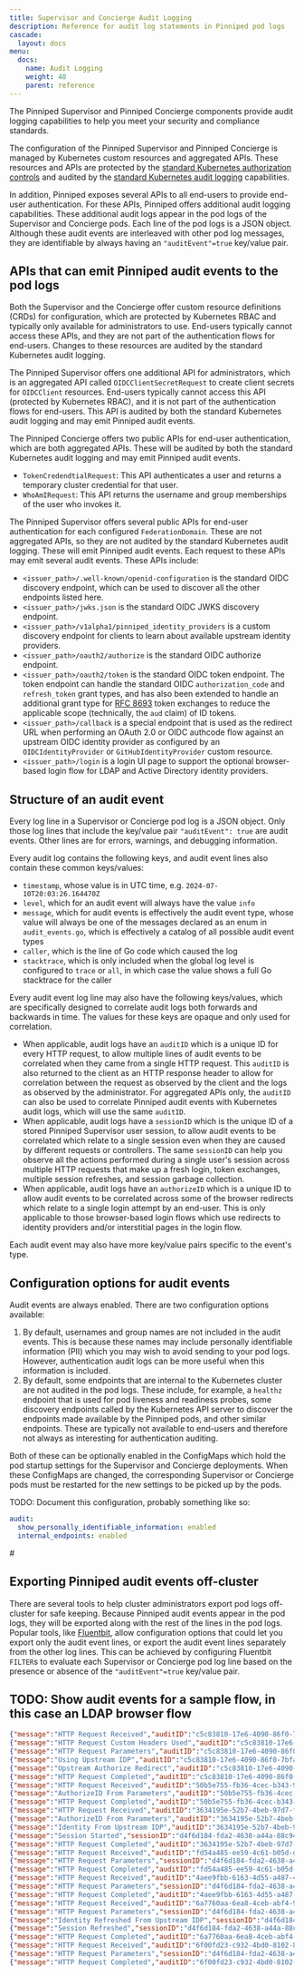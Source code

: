 ```yaml
---
title: Supervisor and Concierge Audit Logging
description: Reference for audit log statements in Pinniped pod logs
cascade:
  layout: docs
menu:
  docs:
    name: Audit Logging
    weight: 40
    parent: reference
---
```


The Pinniped Supervisor and Pinniped Concierge components provide audit logging capabilities
to help you meet your security and compliance standards.

The configuration of the Pinniped Supervisor and Pinniped Concierge is managed by Kubernetes
custom resources and aggregated APIs. These resources and APIs are protected by the
[standard Kubernetes authorization controls](https://kubernetes.io/docs/reference/access-authn-authz/rbac/)
and audited by the
[standard Kubernetes audit logging](https://kubernetes.io/docs/tasks/debug/debug-cluster/audit/)
capabilities.

In addition, Pinniped exposes several APIs to all end-users to provide end-user authentication.
For these APIs, Pinniped offers additional audit logging capabilities. These additional audit logs appear in
the pod logs of the Supervisor and Concierge pods. Each line of the pod logs is a JSON object.
Although these audit events are interleaved with other pod log messages, they are identifiable by always
having an `"auditEvent"=true` key/value pair.

## APIs that can emit Pinniped audit events to the pod logs

Both the Supervisor and the Concierge offer custom resource definitions (CRDs) for configuration,
which are protected by Kubernetes RBAC and typically only available for administrators to use.
End-users typically cannot access these APIs, and they are not part of the authentication flows for end-users.
Changes to these resources are audited by the standard Kubernetes audit logging.

The Pinniped Supervisor offers one additional API for administrators, which is an aggregated API called
`OIDCClientSecretRequest` to create client secrets for `OIDCClient` resources.
End-users typically cannot access this API (protected by Kubernetes RBAC), and it is not part of the authentication
flows for end-users. This API is audited by both the standard Kubernetes audit logging and may emit Pinniped audit events.

The Pinniped Concierge offers two public APIs for end-user authentication, which are both aggregated APIs.
These will be audited by both the standard Kubernetes audit logging and may emit Pinniped audit events.
- `TokenCredendtialRequest`: This API authenticates a user and returns a temporary cluster credential for that user.
- `WhoAmIRequest`: This API returns the username and group memberships of the user who invokes it.

The Pinniped Supervisor offers several public APIs for end-user authentication for each configured `FederationDomain`.
These are not aggregated APIs, so they are not audited by the standard Kubernetes audit logging.
These will emit Pinniped audit events. Each request to these APIs may emit several audit events.
These APIs include:
- `<issuer_path>/.well-known/openid-configuration` is the standard OIDC discovery endpoint, which can be used to discover all the other endpoints listed here.
- `<issuer_path>/jwks.json` is the standard OIDC JWKS discovery endpoint.
- `<issuer_path>/v1alpha1/pinniped_identity_providers` is a custom discovery endpoint for clients to learn about available upstream identity providers.
- `<issuer_path>/oauth2/authorize` is the standard OIDC authorize endpoint.
- `<issuer_path>/oauth2/token` is the standard OIDC token endpoint.
  The token endpoint can handle the standard OIDC `authorization_code` and `refresh_token` grant types, and has also been
  extended to handle an additional grant type for [RFC 8693](https://datatracker.ietf.org/doc/html/rfc8693) token exchanges to
  reduce the applicable scope (technically, the `aud` claim) of ID tokens.
- `<issuer_path>/callback` is a special endpoint that is used as the redirect URL when performing an OAuth 2.0 or OIDC authcode flow against an upstream OIDC identity provider as configured by an `OIDCIdentityProvider` or `GitHubIdentityProvider` custom resource.
- `<issuer_path>/login` is a login UI page to support the optional browser-based login flow for LDAP and Active Directory identity providers.

## Structure of an audit event

Every log line in a Supervisor or Concierge pod log is a JSON object. Only those log lines that include the
key/value pair `"auditEvent": true` are audit events. Other lines are for errors, warnings, and
debugging information.

Every audit log contains the following keys, and audit event lines also contain these common keys/values:

- `timestamp`, whose value is in UTC time, e.g. `2024-07-10T20:03:26.164470Z`
- `level`, which for an audit event will always have the value `info`
- `message`, which for audit events is effectively the audit event type, whose
  value will always be one of the messages declared as an enum in `audit_events.go`,
  which is effectively a catalog of all possible audit event types
- `caller`, which is the line of Go code which caused the log
- `stacktrace`, which is only included when the global log level is configured to `trace` or `all`,
  in which case the value shows a full Go stacktrace for the caller

Every audit event log line may also have the following keys/values, which are specifically designed to correlate
audit logs both forwards and backwards in time. The values for these keys are opaque and only used for correlation.

- When applicable, audit logs have an `auditID` which is a unique ID for every HTTP request, to allow multiple
  lines of audit events to be correlated when they came from a single HTTP request. This `auditID` is also returned
  to the client as an HTTP response header to allow for correlation between the request as observed by the client
  and the logs as observed by the administrator. For aggregated APIs only, the `auditID` can also be used to
  correlate Pinniped audit events with Kubernetes audit logs, which will use the same `auditID`.
- When applicable, audit logs have a `sessionID` which is the unique ID of a stored Pinniped Supervisor user session,
  to allow audit events to be correlated which relate to a single session even when they are caused by different
  requests or controllers. The same `sessionID` can help you observe all the actions performed during a single user's
  session across multiple HTTP requests that make up a fresh login, token exchanges, multiple session refreshes, and
  session garbage collection.
- When applicable, audit logs have an `authorizeID` which is a unique ID to allow audit events to be correlated
  across some of the browser redirects which relate to a single login attempt by an end-user. This is only applicable
  to those browser-based login flows which use redirects to identity providers and/or interstitial pages in the login flow.

Each audit event may also have more key/value pairs specific to the event's type.

## Configuration options for audit events

Audit events are always enabled. There are two configuration options available:

1. By default, usernames and group names are not included in the audit events. This is because these names may
   include personally identifiable information (PII) which you may wish to avoid sending to your pod logs.
   However, authentication audit logs can be more useful when this information is included.
2. By default, some endpoints that are internal to the Kubernetes cluster are not audited in the pod logs.
   These include, for example, a `healthz` endpoint that is used for pod liveness and readiness probes,
   some discovery endpoints called by the Kubernetes API server to discover the endpoints made available by
   the Pinniped pods, and other similar endpoints. These are typically not available to end-users and therefore
   not always as interesting for authentication auditing.

Both of these can be optionally enabled in the ConfigMaps which hold the pod startup settings for the Supervisor
and Concierge deployments. When these ConfigMaps are changed, the corresponding Supervisor or Concierge pods must
be restarted for the new settings to be picked up by the pods.

TODO: Document this configuration, probably something like so:

```yaml
audit:
  show_personally_identifiable_information: enabled
  internal_endpoints: enabled
```

#</TODO>

## Exporting Pinniped audit events off-cluster

There are several tools to help cluster administrators export pod logs off-cluster for safe keeping. Because Pinniped
audit events appear in the pod logs, they will be exported along with the rest of the lines in the pod logs.
Popular tools, like [Fluentbit](https://fluentbit.io), allow configuration options that could let you
export only the audit event lines, or export the audit event lines separately from the other log lines.
This can be achieved by configuring Fluentbit `FILTER`s to evaluate each Supervisor or Concierge pod log line
based on the presence or absence of the `"auditEvent"=true` key/value pair.


## TODO: Show audit events for a sample flow, in this case an LDAP browser flow

```json lines
{"message":"HTTP Request Received","auditID":"c5c83810-17e6-4090-86f0-7bfa1d86c8e0","auditEvent":true,"proto":"HTTP/2.0","method":"GET","host":"pinniped-supervisor-clusterip.supervisor.svc.cluster.local","serverName":"pinniped-supervisor-clusterip.supervisor.svc.cluster.local","path":"/some/path/oauth2/authorize","userAgent":"Mozilla/5.0 (Macintosh; Intel Mac OS X 10_15_7) AppleWebKit/537.36 (KHTML, like Gecko) Chrome/130.0.0.0 Safari/537.36","remoteAddr":"10.244.0.17:50122"}
{"message":"HTTP Request Custom Headers Used","auditID":"c5c83810-17e6-4090-86f0-7bfa1d86c8e0","auditEvent":true,"Pinniped-Username":false,"Pinniped-Password":false}
{"message":"HTTP Request Parameters","auditID":"c5c83810-17e6-4090-86f0-7bfa1d86c8e0","auditEvent":true,"params":"access_type=offline&client_id=pinniped-cli&code_challenge=redacted&code_challenge_method=S256&nonce=redacted&pinniped_idp_name=My+LDAP+IDP+%F0%9F%9A%80&redirect_uri=http%3A%2F%2F127.0.0.1%3A52377%2Fcallback&response_mode=form_post&response_type=code&scope=groups+offline_access+openid+pinniped%3Arequest-audience+username&state=redacted"}
{"message":"Using Upstream IDP","auditID":"c5c83810-17e6-4090-86f0-7bfa1d86c8e0","auditEvent":true,"displayName":"My LDAP IDP 🚀","resourceName":"my-ldap-provider","resourceUID":"e8006e7c-91d0-4aa5-b655-844fa2d4aaa4","type":"ldap"}
{"message":"Upstream Authorize Redirect","auditID":"c5c83810-17e6-4090-86f0-7bfa1d86c8e0","auditEvent":true,"authorizeID":"9e9289b3e8b8480360dbfaddb86d91ca5e7c59a3ff3622ee1153cf2124cdee05"}
{"message":"HTTP Request Completed","auditID":"c5c83810-17e6-4090-86f0-7bfa1d86c8e0","auditEvent":true,"path":"/some/path/oauth2/authorize","latency":"510.279µs","responseStatus":303,"location":"https://pinniped-supervisor-clusterip.supervisor.svc.cluster.local/some/path/login?state=redacted"}
{"message":"HTTP Request Received","auditID":"50b5e755-fb36-4cec-b343-9ba4cbc4d46f","auditEvent":true,"proto":"HTTP/2.0","method":"GET","host":"pinniped-supervisor-clusterip.supervisor.svc.cluster.local","serverName":"pinniped-supervisor-clusterip.supervisor.svc.cluster.local","path":"/some/path/login","userAgent":"Mozilla/5.0 (Macintosh; Intel Mac OS X 10_15_7) AppleWebKit/537.36 (KHTML, like Gecko) Chrome/130.0.0.0 Safari/537.36","remoteAddr":"10.244.0.17:50122"}
{"message":"AuthorizeID From Parameters","auditID":"50b5e755-fb36-4cec-b343-9ba4cbc4d46f","auditEvent":true,"authorizeID":"9e9289b3e8b8480360dbfaddb86d91ca5e7c59a3ff3622ee1153cf2124cdee05"}
{"message":"HTTP Request Completed","auditID":"50b5e755-fb36-4cec-b343-9ba4cbc4d46f","auditEvent":true,"path":"/some/path/login","latency":"786.974µs","responseStatus":200,"location":"no location header"}
{"message":"HTTP Request Received","auditID":"3634195e-52b7-4beb-97d7-f881027251b3","auditEvent":true,"proto":"HTTP/2.0","method":"POST","host":"pinniped-supervisor-clusterip.supervisor.svc.cluster.local","serverName":"pinniped-supervisor-clusterip.supervisor.svc.cluster.local","path":"/some/path/login","userAgent":"Mozilla/5.0 (Macintosh; Intel Mac OS X 10_15_7) AppleWebKit/537.36 (KHTML, like Gecko) Chrome/130.0.0.0 Safari/537.36","remoteAddr":"10.244.0.17:50122"}
{"message":"AuthorizeID From Parameters","auditID":"3634195e-52b7-4beb-97d7-f881027251b3","auditEvent":true,"authorizeID":"9e9289b3e8b8480360dbfaddb86d91ca5e7c59a3ff3622ee1153cf2124cdee05"}
{"message":"Identity From Upstream IDP","auditID":"3634195e-52b7-4beb-97d7-f881027251b3","auditEvent":true,"upstreamIDPDisplayName":"My LDAP IDP 🚀","upstreamIDPType":"ldap","upstreamIDPResourceName":"my-ldap-provider","upstreamIDPResourceUID":"e8006e7c-91d0-4aa5-b655-844fa2d4aaa4","upstreamUsername":"pinny.ldap@example.com","upstreamGroups":["ball-game-players","seals"]}
{"message":"Session Started","sessionID":"d4f6d184-fda2-4638-a44a-88c9484ba1d2","auditID":"3634195e-52b7-4beb-97d7-f881027251b3","auditEvent":true,"username":"ldap:pinny.ldap@example.com","groups":["ldap:ball-admins","ldap:ball-game-players"],"subject":"ldaps://ldap.tools.svc.cluster.local?base=ou%3Dusers%2Cdc%3Dpinniped%2Cdc%3Ddev&idpName=My+LDAP+IDP+%F0%9F%9A%80&sub=MTAwMA","additionalClaims":null,"warnings":[]}
{"message":"HTTP Request Completed","auditID":"3634195e-52b7-4beb-97d7-f881027251b3","auditEvent":true,"path":"/some/path/login","latency":"47.139942ms","responseStatus":200,"location":"no location header"}
{"message":"HTTP Request Received","auditID":"fd54a485-ee59-4c61-b05d-d5c86303f167","auditEvent":true,"proto":"HTTP/2.0","method":"POST","host":"pinniped-supervisor-clusterip.supervisor.svc.cluster.local","serverName":"pinniped-supervisor-clusterip.supervisor.svc.cluster.local","path":"/some/path/oauth2/token","userAgent":"pinniped/v0.0.0 (darwin/amd64) kubernetes/$Format","remoteAddr":"10.244.0.17:41922"}
{"message":"HTTP Request Parameters","sessionID":"d4f6d184-fda2-4638-a44a-88c9484ba1d2","auditID":"fd54a485-ee59-4c61-b05d-d5c86303f167","auditEvent":true,"params":"code=redacted&code_verifier=redacted&grant_type=authorization_code&redirect_uri=http%3A%2F%2F127.0.0.1%3A52377%2Fcallback"}
{"message":"HTTP Request Completed","auditID":"fd54a485-ee59-4c61-b05d-d5c86303f167","auditEvent":true,"path":"/some/path/oauth2/token","latency":"207.835054ms","responseStatus":200,"location":"no location header"}
{"message":"HTTP Request Received","auditID":"4aee9fbb-6163-4d55-a487-413549e6f746","auditEvent":true,"proto":"HTTP/2.0","method":"POST","host":"pinniped-supervisor-clusterip.supervisor.svc.cluster.local","serverName":"pinniped-supervisor-clusterip.supervisor.svc.cluster.local","path":"/some/path/oauth2/token","userAgent":"pinniped/v0.0.0 (darwin/amd64) kubernetes/$Format","remoteAddr":"10.244.0.17:41922"}
{"message":"HTTP Request Parameters","sessionID":"d4f6d184-fda2-4638-a44a-88c9484ba1d2","auditID":"4aee9fbb-6163-4d55-a487-413549e6f746","auditEvent":true,"params":"audience=my-workload-cluster-3b4294dd&client_id=pinniped-cli&grant_type=urn%3Aietf%3Aparams%3Aoauth%3Agrant-type%3Atoken-exchange&requested_token_type=urn%3Aietf%3Aparams%3Aoauth%3Atoken-type%3Ajwt&subject_token=redacted&subject_token_type=urn%3Aietf%3Aparams%3Aoauth%3Atoken-type%3Aaccess_token"}
{"message":"HTTP Request Completed","auditID":"4aee9fbb-6163-4d55-a487-413549e6f746","auditEvent":true,"path":"/some/path/oauth2/token","latency":"183.118075ms","responseStatus":200,"location":"no location header"}
{"message":"HTTP Request Received","auditID":"6a7760aa-6ea8-4ceb-abf4-9215b976e9e4","auditEvent":true,"proto":"HTTP/2.0","method":"POST","host":"pinniped-supervisor-clusterip.supervisor.svc.cluster.local","serverName":"pinniped-supervisor-clusterip.supervisor.svc.cluster.local","path":"/some/path/oauth2/token","userAgent":"pinniped/v0.0.0 (darwin/amd64) kubernetes/$Format","remoteAddr":"10.244.0.17:50346"}
{"message":"HTTP Request Parameters","sessionID":"d4f6d184-fda2-4638-a44a-88c9484ba1d2","auditID":"6a7760aa-6ea8-4ceb-abf4-9215b976e9e4","auditEvent":true,"params":"grant_type=refresh_token&refresh_token=redacted"}
{"message":"Identity Refreshed From Upstream IDP","sessionID":"d4f6d184-fda2-4638-a44a-88c9484ba1d2","auditID":"6a7760aa-6ea8-4ceb-abf4-9215b976e9e4","auditEvent":true,"upstreamUsername":"pinny.ldap@example.com","upstreamGroups":["ball-game-players","seals"]}
{"message":"Session Refreshed","sessionID":"d4f6d184-fda2-4638-a44a-88c9484ba1d2","auditID":"6a7760aa-6ea8-4ceb-abf4-9215b976e9e4","auditEvent":true,"username":"ldap:pinny.ldap@example.com","groups":["ldap:ball-admins","ldap:ball-game-players"],"subject":"ldaps://ldap.tools.svc.cluster.local?base=ou%3Dusers%2Cdc%3Dpinniped%2Cdc%3Ddev&idpName=My+LDAP+IDP+%F0%9F%9A%80&sub=MTAwMA"}
{"message":"HTTP Request Completed","auditID":"6a7760aa-6ea8-4ceb-abf4-9215b976e9e4","auditEvent":true,"path":"/some/path/oauth2/token","latency":"41.358432ms","responseStatus":200,"location":"no location header"}
{"message":"HTTP Request Received","auditID":"6f00fd23-c932-4bd0-8102-86632c7e8ae0","auditEvent":true,"proto":"HTTP/2.0","method":"POST","host":"pinniped-supervisor-clusterip.supervisor.svc.cluster.local","serverName":"pinniped-supervisor-clusterip.supervisor.svc.cluster.local","path":"/some/path/oauth2/token","userAgent":"pinniped/v0.0.0 (darwin/amd64) kubernetes/$Format","remoteAddr":"10.244.0.17:50346"}
{"message":"HTTP Request Parameters","sessionID":"d4f6d184-fda2-4638-a44a-88c9484ba1d2","auditID":"6f00fd23-c932-4bd0-8102-86632c7e8ae0","auditEvent":true,"params":"audience=my-workload-cluster-3b4294dd&client_id=pinniped-cli&grant_type=urn%3Aietf%3Aparams%3Aoauth%3Agrant-type%3Atoken-exchange&requested_token_type=urn%3Aietf%3Aparams%3Aoauth%3Atoken-type%3Ajwt&subject_token=redacted&subject_token_type=urn%3Aietf%3Aparams%3Aoauth%3Atoken-type%3Aaccess_token"}
{"message":"HTTP Request Completed","auditID":"6f00fd23-c932-4bd0-8102-86632c7e8ae0","auditEvent":true,"path":"/some/path/oauth2/token","latency":"2.993264ms","responseStatus":200,"location":"no location header"}
```
